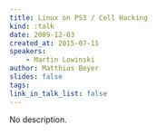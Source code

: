 ```yaml
---
title: Linux on PS3 / Cell Hacking
kind: :talk
date: 2009-12-03
created_at: 2015-07-11
speakers:
    - Martin Lowinski
author: Matthias Beyer
slides: false
tags:
link_in_talk_list: false
---
```


No description.

